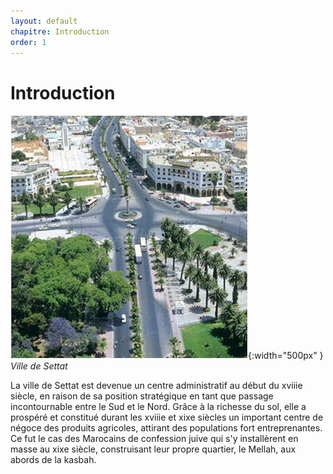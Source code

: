 ```yaml
---
layout: default
chapitre: Introduction
order: 1
---
```


# Introduction

![Introduction](./images/CentreSettat.jpg){:width="500px" }
*Ville de Settat*

<!-- note -->
La ville de Settat est devenue un centre administratif au début du xviiie siècle, en raison de sa position stratégique en tant que passage incontournable entre le Sud et le Nord. Grâce à la richesse du sol, elle a prospéré et constitué durant les xviiie et xixe siècles un important centre de négoce des produits agricoles, attirant des populations fort entreprenantes. Ce fut le cas des Marocains de confession juive qui s'y installèrent en masse au xixe siècle, construisant leur propre quartier, le Mellah, aux abords de la kasbah.

<!-- new slide -->
